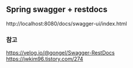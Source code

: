 ## Spring swagger + restdocs


http://localhost:8080/docs/swagger-ui/index.html

### 참고
https://velog.io/@gongel/Swagger-RestDocs <br/>
https://jwkim96.tistory.com/274 <br/>